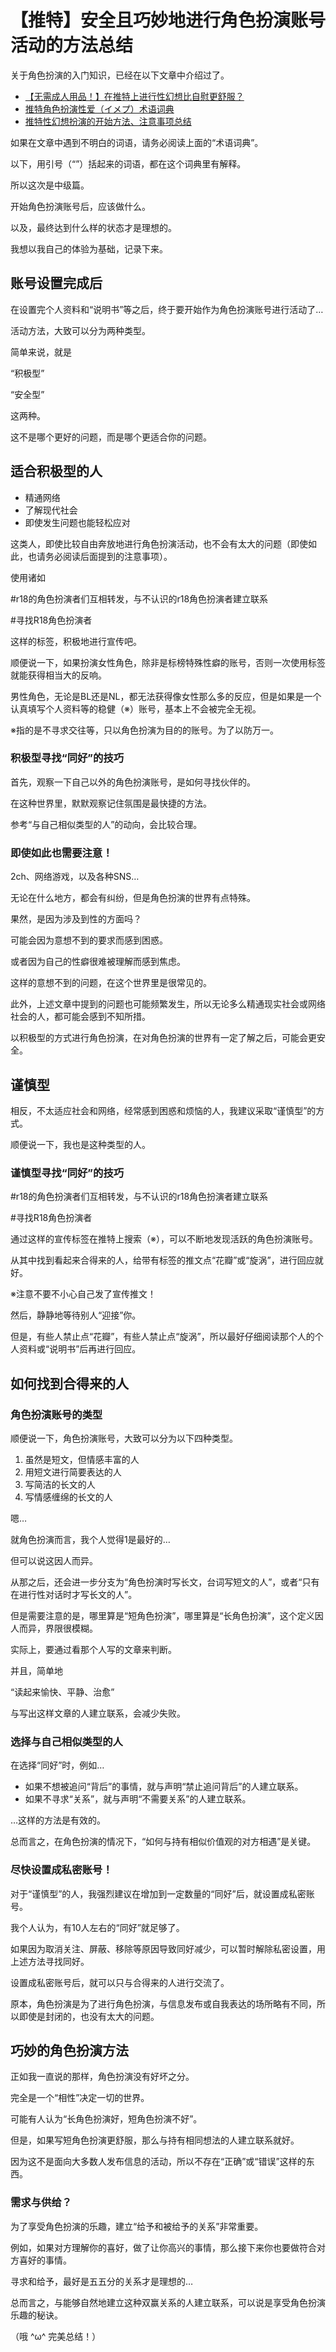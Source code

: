 # 【推特】安全且巧妙地进行角色扮演账号活动的方法总结 [​](#【推特】安全且巧妙地进行角色扮演账号活动的方法总结)

关于角色扮演的入门知识，已经在以下文章中介绍过了。

+   [【无需成人用品！】在推特上进行性幻想比自慰更舒服？](/onanie-a/twitter001.html)
+   [推特角色扮演性爱（イメプ）术语词典](/onanie-a/twitter002.html)
+   [推特性幻想扮演的开始方法、注意事项总结](/onanie-a/twitter003.html)

如果在文章中遇到不明白的词语，请务必阅读上面的“术语词典”。

以下，用引号（“”）括起来的词语，都在这个词典里有解释。

所以这次是中级篇。

开始角色扮演账号后，应该做什么。

以及，最终达到什么样的状态才是理想的。

我想以我自己的体验为基础，记录下来。

## 账号设置完成后 [​](#账号设置完成后)

在设置完个人资料和“说明书”等之后，终于要开始作为角色扮演账号进行活动了…

活动方法，大致可以分为两种类型。

简单来说，就是

“积极型”

“安全型”

这两种。

这不是哪个更好的问题，而是哪个更适合你的问题。

## 适合积极型的人 [​](#适合积极型的人)

+   精通网络
+   了解现代社会
+   即使发生问题也能轻松应对

这类人，即使比较自由奔放地进行角色扮演活动，也不会有太大的问题（即使如此，也请务必阅读后面提到的注意事项）。

使用诸如

#r18的角色扮演者们互相转发，与不认识的r18角色扮演者建立联系

#寻找R18角色扮演者

这样的标签，积极地进行宣传吧。

顺便说一下，如果扮演女性角色，除非是标榜特殊性癖的账号，否则一次使用标签就能获得相当大的反响。

男性角色，无论是BL还是NL，都无法获得像女性那么多的反应，但是如果是一个认真填写个人资料等的稳健（※）账号，基本上不会被完全无视。

※指的是不寻求交往等，只以角色扮演为目的的账号。为了以防万一。

### 积极型寻找“同好”的技巧 [​](#积极型寻找-同好-的技巧)

首先，观察一下自己以外的角色扮演账号，是如何寻找伙伴的。

在这种世界里，默默观察记住氛围是最快捷的方法。

参考“与自己相似类型的人”的动向，会比较合理。

### 即使如此也需要注意！ [​](#即使如此也需要注意)

2ch、网络游戏，以及各种SNS…

无论在什么地方，都会有纠纷，但是角色扮演的世界有点特殊。

果然，是因为涉及到性的方面吗？

可能会因为意想不到的要求而感到困惑。

或者因为自己的性癖很难被理解而感到焦虑。

这样的意想不到的问题，在这个世界里是很常见的。

此外，上述文章中提到的问题也可能频繁发生，所以无论多么精通现实社会或网络社会的人，都可能会感到不知所措。

以积极型的方式进行角色扮演，在对角色扮演的世界有一定了解之后，可能会更安全。

## 谨慎型 [​](#谨慎型)

相反，不太适应社会和网络，经常感到困惑和烦恼的人，我建议采取“谨慎型”的方式。

顺便说一下，我也是这种类型的人。

### 谨慎型寻找“同好”的技巧 [​](#谨慎型寻找-同好-的技巧)

#r18的角色扮演者们互相转发，与不认识的r18角色扮演者建立联系

#寻找R18角色扮演者

通过这样的宣传标签在推特上搜索（※），可以不断地发现活跃的角色扮演账号。

从其中找到看起来合得来的人，给带有标签的推文点“花瓣”或“旋涡”，进行回应就好。

※注意不要不小心自己发了宣传推文！

然后，静静地等待别人“迎接”你。

但是，有些人禁止点“花瓣”，有些人禁止点“旋涡”，所以最好仔细阅读那个人的个人资料或“说明书”后再进行回应。

## 如何找到合得来的人 [​](#如何找到合得来的人)

### 角色扮演账号的类型 [​](#角色扮演账号的类型)

顺便说一下，角色扮演账号，大致可以分为以下四种类型。

1.  虽然是短文，但情感丰富的人
2.  用短文进行简要表达的人
3.  写简洁的长文的人
4.  写情感缠绵的长文的人

嗯…

就角色扮演而言，我个人觉得1是最好的…

但可以说这因人而异。

从那之后，还会进一步分支为“角色扮演时写长文，台词写短文的人”，或者“只有在进行性对话时才写长文的人”。

但是需要注意的是，哪里算是“短角色扮演”，哪里算是“长角色扮演”，这个定义因人而异，界限很模糊。

实际上，要通过看那个人写的文章来判断。

并且，简单地

“读起来愉快、平静、治愈”

与写出这样文章的人建立联系，会减少失败。

### 选择与自己相似类型的人 [​](#选择与自己相似类型的人)

在选择“同好”时，例如…

+   如果不想被追问“背后”的事情，就与声明“禁止追问背后”的人建立联系。
+   如果不寻求“关系”，就与声明“不需要关系”的人建立联系。

…这样的方法是有效的。

总而言之，在角色扮演的情况下，“如何与持有相似价值观的对方相遇”是关键。

### 尽快设置成私密账号！ [​](#尽快设置成私密账号)

对于“谨慎型”的人，我强烈建议在增加到一定数量的“同好”后，就设置成私密账号。

我个人认为，有10人左右的“同好”就足够了。

如果因为取消关注、屏蔽、移除等原因导致同好减少，可以暂时解除私密设置，用上述方法寻找同好。

设置成私密账号后，就可以只与合得来的人进行交流了。

原本，角色扮演是为了进行角色扮演，与信息发布或自我表达的场所略有不同，所以即使是封闭的，也没有太大的问题。

## 巧妙的角色扮演方法 [​](#巧妙的角色扮演方法)

正如我一直说的那样，角色扮演没有好坏之分。

完全是一个“相性”决定一切的世界。

可能有人认为“长角色扮演好，短角色扮演不好”。

但是，如果写短角色扮演更舒服，那么与持有相同想法的人建立联系就好。

因为这不是面向大多数人发布信息的活动，所以不存在“正确”或“错误”这样的东西。

### 需求与供给？ [​](#需求与供给)

为了享受角色扮演的乐趣，建立“给予和被给予的关系”非常重要。

例如，如果对方理解你的喜好，做了让你高兴的事情，那么接下来你也要做符合对方喜好的事情。

寻求和给予，最好是五五分的关系才是理想的…

总而言之，与能够自然地建立这种双赢关系的人建立联系，可以说是享受角色扮演乐趣的秘诀。

（哦 ^ω^ 完美总结！）